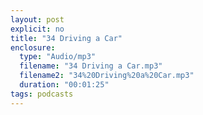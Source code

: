 ```yaml
---
layout: post
explicit: no
title: "34 Driving a Car"
enclosure:
  type: "Audio/mp3"
  filename: "34 Driving a Car.mp3"
  filename2: "34%20Driving%20a%20Car.mp3"
  duration: "00:01:25"
tags: podcasts
---
```


